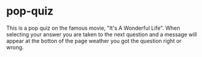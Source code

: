 # pop-quiz
This is a pop quiz on the famous movie, "It's A Wonderful Life".
When selecting your answer you are taken to the next question and a message will appear at the botton of the page weather you got the question right or wrong. 
